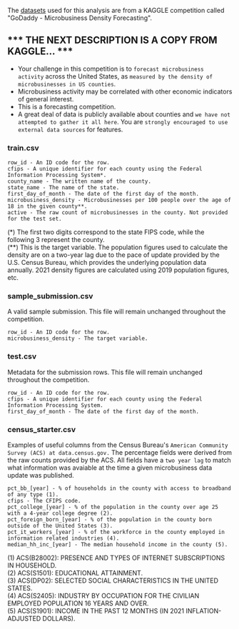 The [datasets](https://www.kaggle.com/competitions/godaddy-microbusiness-density-forecasting/data) used for this analysis are from a KAGGLE competition called "GoDaddy - Microbusiness Density Forecasting".

## *** THE NEXT DESCRIPTION IS A COPY FROM KAGGLE... ***

- Your challenge in this competition is to `forecast microbusiness activity` across the United States, as `measured by the density of microbusinesses in US counties`.
- Microbusiness activity may be correlated with other economic indicators of general interest.
- This is a forecasting competition.
- A great deal of data is publicly available about counties and `we have not attempted to gather it all here`. You are `strongly encouraged to use external data sources` for features.

### train.csv

    row_id - An ID code for the row.
    cfips - A unique identifier for each county using the Federal Information Processing System*.
    county_name - The written name of the county.
    state_name - The name of the state.
    first_day_of_month - The date of the first day of the month.
    microbusiness_density - Microbusinesses per 100 people over the age of 18 in the given county**. 
    active - The raw count of microbusinesses in the county. Not provided for the test set.

(*) The first two digits correspond to the state FIPS code, while the following 3 represent the county. <br/>
(**) This is the target variable. The population figures used to calculate the density are on a two-year lag due to the pace of update provided by the U.S. Census Bureau, which provides the underlying population data annually. 2021 density figures are calculated using 2019 population figures, etc.

### sample_submission.csv 
A valid sample submission. This file will remain unchanged throughout the competition.

    row_id - An ID code for the row.
    microbusiness_density - The target variable.

### test.csv 
Metadata for the submission rows. This file will remain unchanged throughout the competition.

    row_id - An ID code for the row.
    cfips - A unique identifier for each county using the Federal Information Processing System.
    first_day_of_month - The date of the first day of the month.

### census_starter.csv 

Examples of useful columns from the Census Bureau's `American Community Survey (ACS) at data.census.gov.`  The percentage fields were derived from the raw counts provided by the ACS.  All fields have a `two year lag` to match what information was avaiable at the time a given microbusiness data update was published.

    pct_bb_[year] - % of households in the county with access to broadband of any type (1). 
    cfips - The CFIPS code.
    pct_college_[year] - % of the population in the county over age 25 with a 4-year college degree (2).
    pct_foreign_born_[year] - % of the population in the county born outside of the United States (3).
    pct_it_workers_[year] - % of the workforce in the county employed in information related industries (4).
    median_hh_inc_[year] - The median household income in the county (5).

(1) ACS(B28002): PRESENCE AND TYPES OF INTERNET SUBSCRIPTIONS IN HOUSEHOLD. <br/>
(2) ACS(S1501): EDUCATIONAL ATTAINMENT. <br/>
(3) ACS(DP02): SELECTED SOCIAL CHARACTERISTICS IN THE UNITED STATES. <br/>
(4) ACS(S2405): INDUSTRY BY OCCUPATION FOR THE CIVILIAN EMPLOYED POPULATION 16 YEARS AND OVER. <br/>
(5) ACS(S1901): INCOME IN THE PAST 12 MONTHS (IN 2021 INFLATION-ADJUSTED DOLLARS). <br/>
